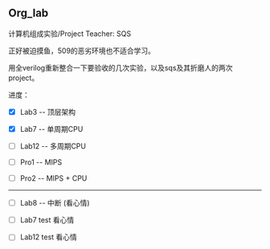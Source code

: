 ## Org_lab

计算机组成实验/Project   Teacher: SQS



正好被迫摸鱼，509的恶劣环境也不适合学习。

用全verilog重新整合一下要验收的几次实验，以及sqs及其折磨人的两次project。

进度：

- [x]  Lab3 -- 顶层架构

- [x]  Lab7 -- 单周期CPU

- [ ]  Lab12 -- 多周期CPU

- [ ]  Pro1 -- MIPS

- [ ]  Pro2 -- MIPS + CPU

  ------------------ -------------------------------

- [ ]  Lab8 -- 中断 (看心情) 

- [ ]  Lab7 test 看心情

- [ ]  Lab12 test 看心情

  